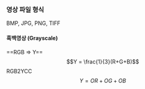 ### 영상 파일 형식
BMP, JPG, PNG, TIFF

#### 흑백영상 (Grayscale)
==RGB => Y==
$$Y = \frac{1}{3}(R+G+B)$$
RGB2YCC
$$Y=OR+OG+OB$$
